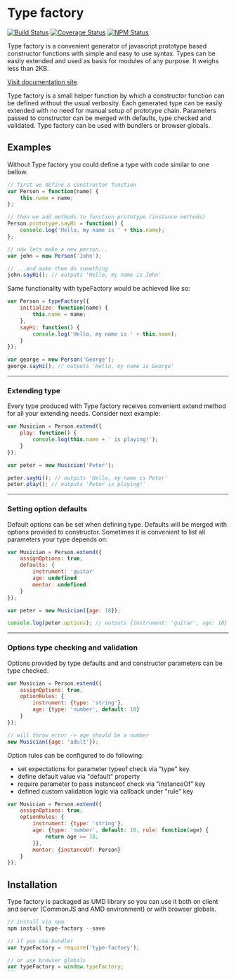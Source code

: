 # Type factory

[![Build Status](https://travis-ci.org/dbrekalo/type-factory.svg?branch=master)](https://travis-ci.org/dbrekalo/type-factory)
[![Coverage Status](https://coveralls.io/repos/github/dbrekalo/type-factory/badge.svg?branch=master)](https://coveralls.io/github/dbrekalo/type-factory?branch=master)
[![NPM Status](https://img.shields.io/npm/v/type-factory.svg)](https://www.npmjs.com/package/type-factory)

Type factory is a convenient generator of javascript prototype based constructor functions with simple and easy to use syntax.
Types can be easily extended and used as basis for modules of any purpose.
It weighs less than 2KB.

[Visit documentation site](http://dbrekalo.github.io/type-factory/).

Type factory is a small helper function by which a constructor function can be defined without the usual verbosity.
Each generated type can be easily extended with no need for manual setup of prototype chain.
Parameters passed to constructor can be merged with defaults, type checked and validated.
Type factory can be used with bundlers or browser globals.

## Examples

Without Type factory you could define a type with code similar to one bellow.

```js
// first we define a constructor function
var Person = function(name) {
    this.name = name;
};

// then we add methods to function prototype (instance methods)
Person.prototype.sayHi = function() {
    console.log('Hello, my name is ' + this.name);
};

// now lets make a new person...
var john = new Person('John');

// ...and make them do something
john.sayHi(); // outputs 'Hello, my name is John'
```

Same functionality with typeFactory would be achieved like so:
```js
var Person = typeFactory({
    initialize: function(name) {
        this.name = name;
    },
    sayHi: function() {
        console.log('Hello, my name is ' + this.name);
    }
});

var george = new Person('George');
george.sayHi(); // outputs 'Hello, my name is George'
```

---

### Extending type

Every type produced with Type factory receives convenient extend method for all your extending needs. Consider next example:

```js
var Musician = Person.extend({
    play: function() {
        console.log(this.name + ' is playing!');
    }
});

var peter = new Musician('Peter');

peter.sayHi(); // outputs 'Hello, my name is Peter'
peter.play(); // outputs 'Peter is playing!'
```
---

### Setting option defaults
Default options can be set when defining type. Defaults will be merged with options provided to constructor.
Sometimes it is convenient to list all parameters your type depends on:

```js
var Musician = Person.extend({
    assignOptions: true,
    defaults: {
        instrument: 'guitar'
        age: undefined
        mentor: undefined
    }
});

var peter = new Musician({age: 18});

console.log(peter.options); // outputs {instrument: 'guitar', age: 18}
```
---

### Options type checking and validation
Options provided by type defaults and and constructor parameters can be type checked.

```js
var Musician = Person.extend({
    assignOptions: true,
    optionRules: {
        instrument: {type: 'string'},
        age: {type: 'number', default: 18}
    }
});

// will throw error -> age should be a number
new Musician({age: 'adult'});

```
Option rules can be configured to do following:
* set expectations for parameter typeof check via "type" key.
* define default value via "default" property
* require parameter to pass instanceof check via "instanceOf" key
* defined custom validation logic via callback under "rule" key

```js
var Musician = Person.extend({
    assignOptions: true,
    optionRules: {
        instrument: {type: 'string'},
        age: {type: 'number', default: 18, rule: function(age) {
            return age >= 18;
        }},
        mentor: {instanceOf: Person}
    }
});
```

## Installation

Type factory is packaged as UMD library so you can use it both on client and server (CommonJS and AMD environment) or with browser globals.

````js
// install via npm
npm install type-factory --save

// if you use bundler
var typeFactory = require('type-factory');

// or use browser globals
var typeFactory = window.typeFactory;
```